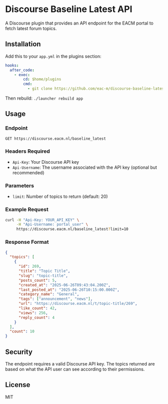 # Discourse Baseline Latest API

A Discourse plugin that provides an API endpoint for the EACM portal to fetch latest forum topics.

## Installation

Add this to your `app.yml` in the plugins section:

```yaml
hooks:
  after_code:
    - exec:
        cd: $home/plugins
        cmd:
          - git clone https://github.com/eac-m/discourse-baseline-latest.git
```

Then rebuild: `./launcher rebuild app`

## Usage

### Endpoint
```
GET https://discourse.eacm.nl/baseline_latest
```

### Headers Required
- `Api-Key`: Your Discourse API key
- `Api-Username`: The username associated with the API key (optional but recommended)

### Parameters
- `limit`: Number of topics to return (default: 20)

### Example Request
```bash
curl -H "Api-Key: YOUR_API_KEY" \
     -H "Api-Username: portal_user" \
     https://discourse.eacm.nl/baseline_latest?limit=10
```

### Response Format
```json
{
  "topics": [
    {
      "id": 269,
      "title": "Topic Title",
      "slug": "topic-title",
      "posts_count": 5,
      "created_at": "2025-06-26T09:43:04.200Z",
      "last_posted_at": "2025-06-26T10:15:00.000Z",
      "category_name": "General",
      "tags": ["announcement", "news"],
      "url": "https://discourse.eacm.nl/t/topic-title/269",
      "like_count": 42,
      "views": 256,
      "reply_count": 4
    }
  ],
  "count": 10
}
```

## Security

The endpoint requires a valid Discourse API key. The topics returned are based on what the API user can see according to their permissions.

## License

MIT
